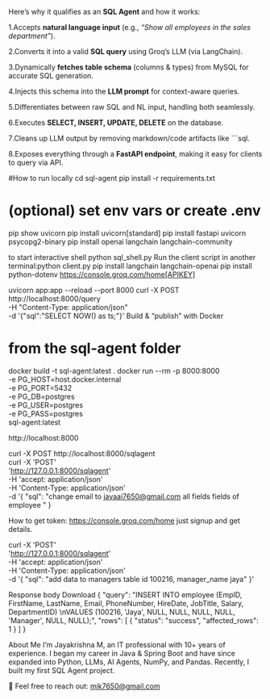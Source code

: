 Here’s why it qualifies as an **SQL Agent** and how it works:

1️.Accepts **natural language input** (e.g., *“Show all employees in the sales department”*).

2️.Converts it into a valid **SQL query** using Groq’s LLM (via LangChain).

3️.Dynamically **fetches table schema** (columns & types) from MySQL for accurate SQL generation.

4️.Injects this schema into the **LLM prompt** for context-aware queries.

5️.Differentiates between raw SQL and NL input, handling both seamlessly.

6️.Executes **SELECT, INSERT, UPDATE, DELETE** on the database.

7️.Cleans up LLM output by removing markdown/code artifacts like \`\`\`sql.

8️.Exposes everything through a **FastAPI endpoint**, making it easy for clients to query via API.

#How to run locally
cd sql-agent
pip install -r requirements.txt
# (optional) set env vars or create .env
pip show uvicorn
pip install uvicorn[standard]
pip install fastapi uvicorn psycopg2-binary
pip install openai langchain langchain-community

to start interactive shell
python sql_shell.py
Run the client script in another terminal:python client.py
pip install langchain langchain-openai
pip install python-dotenv
https://console.groq.com/home[APIKEY]

uvicorn app:app --reload --port 8000
curl -X POST http://localhost:8000/query \
  -H "Content-Type: application/json" \
  -d '{"sql":"SELECT NOW() as ts;"}'
Build & “publish” with Docker
# from the sql-agent folder
docker build -t sql-agent:latest .
docker run --rm -p 8000:8000 \
  -e PG_HOST=host.docker.internal \
  -e PG_PORT=5432 \
  -e PG_DB=postgres \
  -e PG_USER=postgres \
  -e PG_PASS=postgres \
  sql-agent:latest

http://localhost:8000

curl -X POST http://localhost:8000/sqlagent \
  curl -X 'POST' \
  'http://127.0.0.1:8000/sqlagent' \
  -H 'accept: application/json' \
  -H 'Content-Type: application/json' \
  -d '{
  "sql": "change email to jayaai7650@gmail.com all fields fields of employee "
}


How to get token: https://console.groq.com/home
just signup and get details.


curl -X 'POST' \
  'http://127.0.0.1:8000/sqlagent' \
  -H 'accept: application/json' \
  -H 'Content-Type: application/json' \
  -d '{
  "sql": "add  data to  managers table  id 100216, manager_name  jaya"
}'

Response body
Download
{
  "query": "INSERT INTO employee (EmpID, FirstName, LastName, Email, PhoneNumber, HireDate, JobTitle, Salary, DepartmentID) \nVALUES (100216, 'Jaya', NULL, NULL, NULL, NULL, 'Manager', NULL, NULL);",
  "rows": [
    {
      "status": "success",
      "affected_rows": 1
    }
  ]
}

About Me
I’m Jayakrishna M, an IT professional with 10+ years of experience. I began my career in Java & Spring Boot and have since expanded into Python, LLMs, AI Agents, NumPy, and Pandas. Recently, I built my first SQL Agent project.

📩 Feel free to reach out: mjk7650@gmail.com


